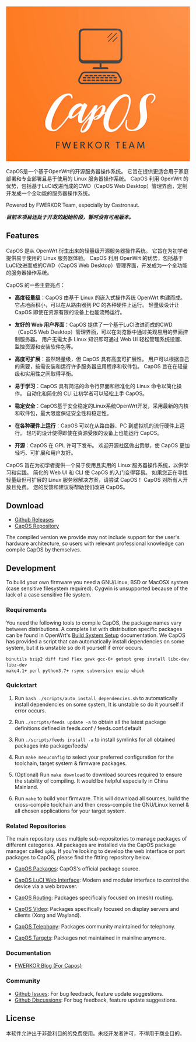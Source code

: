 ![OpenWrt logo](include/logo.png)

CapOS是一个基于OpenWrt的开源服务器操作系统。 它旨在提供更适合用于家庭部署和专业部署且易于使用的 Linux 服务器操作系统。 CapOS 利用 OpenWrt 的优势，包括基于LuCI改进而成的CWD（CapOS Web Desktop）管理界面，定制开发成一个全功能的服务器操作系统。

Powered by FWERKOR Team, especially by Castronaut. 

***目前本项目还处于开发的起始阶段，暂时没有可用版本。***


## Features

CapOS 是从 OpenWrt 衍生出来的轻量级开源服务器操作系统。 它旨在为初学者提供易于使用的 Linux 服务器体验。 CapOS 利用 OpenWrt 的优势，包括基于LuCI改进而成的CWD（CapOS Web Desktop）管理界面，开发成为一个全功能的服务器操作系统。

CapOS 的一些主要亮点：

* **高度轻量级**：CapOS 由基于 Linux 的嵌入式操作系统 OpenWrt 构建而成。 它占地面积小，可以在从路由器到 PC 的各种硬件上运行。 轻量级设计让 CapOS 即使在资源有限的设备上也能流畅运行。

* **友好的 Web 用户界面**：CapOS 提供了一个基于LuCI改进而成的CWD（CapOS Web Desktop）管理界面，可以在浏览器中通过美观易用的界面控制服务器。 用户无需太多 Linux 知识即可通过 Web UI 轻松管理系统设置、监控资源和安装软件包等。

* **高度可扩展**：虽然轻量级，但 CapOS 具有高度可扩展性。 用户可以根据自己的需要，按需安装和运行许多服务器应用程序和软件包。 CapOS 旨在在轻量级和实用性之间取得平衡。

* **易于学习**：CapOS 具有简洁的命令行界面和标准化的 Linux 命令以简化操作。 自动化和简化的 CLI 让初学者可以轻松上手 CapOS。

* **稳定安全**：CapOS基于安全稳定的Linux系统OpenWrt开发，采用最新的内核和软件包，最大限度保证安全性和稳定性。

* **在各种硬件上运行**：CapOS 可以在从路由器、PC 到虚拟机的流行硬件上运行。 轻巧的设计使得即使在资源受限的设备上也能运行 CapOS。

* **开源**：CapOS 在 GPL 许可下发布。 欢迎开源社区做出贡献，使 CapOS 更加轻巧、可扩展和用户友好。

CapOS 旨在为初学者提供一个易于使用且实用的 Linux 服务器操作系统，以供学习和实践。 简化的 Web UI 和 CLI 使 CapOS 的入门变得容易。 如果您正在寻找轻量级但可扩展的 Linux 服务器解决方案，请尝试 CapOS！ CapOS 对所有人开放且免费。 您的反馈和建议将帮助我们改进 CapOS。

## Download

* [Github Releases](https://github.com/fwerkor/capos/releases)
* [CapOS Repository](https://capos.fwerkor.com/repository)

The compiled version we provide may not include support for the user's hardware architecture, so users with relevant professional knowledge can compile CapOS by themselves. 


## Development

To build your own firmware you need a GNU/Linux, BSD or MacOSX system (case sensitive filesystem required). Cygwin is unsupported because of the lack of a case sensitive file system.

### Requirements

You need the following tools to compile CapOS, the package names vary between distributions. A complete list with distribution specific packages can be found in OpenWrt's [Build System Setup](https://openwrt.org/docs/guide-developer/build-system/install-buildsystem)
documentation. We CapOS has provided a script that can automatically install dependencies on some system, but it is unstable so do it yourself if error occurs. 

```
binutils bzip2 diff find flex gawk gcc-6+ getopt grep install libc-dev libz-dev
make4.1+ perl python3.7+ rsync subversion unzip which
```

### Quickstart

1. Run `bash ./scripts/auto_install_dependencies.sh` to automatically install dependencies on some system, It is unstable so do it yourself if error occurs. 

2. Run `./scripts/feeds update -a` to obtain all the latest package definitions defined in feeds.conf / feeds.conf.default

3. Run `./scripts/feeds install -a` to install symlinks for all obtained packages into package/feeds/

4. Run `make menuconfig` to select your preferred configuration for the toolchain, target system & firmware packages.

5. (Optional) Run `make download` to download sources required to ensure the stability of compiling. It would be helpful especially in China Mainland.

6. Run `make` to build your firmware. This will download all sources, build the cross-compile toolchain and then cross-compile the GNU/Linux kernel & all chosen applications for your target system.

### Related Repositories

The main repository uses multiple sub-repositories to manage packages of
different categories. All packages are installed via the CapOS package
manager called `opkg`. If you're looking to develop the web interface or port
packages to CapOS, please find the fitting repository below.

* [CapOS Packages](https://github.com/fwerkor/capos-packages): CapOS's official package source.

* [CapOS LuCI Web Interface](https://github.com/fwerkor/capos-luci): Modern and modular interface to control the device via a web browser.

* [CapOS Routing](https://github.com/fwerkor/capos-routing): Packages specifically focused on (mesh) routing.

* [CapOS Video](https://github.com/fwerkor/capos-video): Packages specifically focused on display servers and clients (Xorg and Wayland).

* [CapOS Telephony](https://github.com/fwerkor/capos-video): Packages community maintained for telephony.
 
* [CapOS Targets](https://github.com/fwerkor/capos-video): Packages not maintained in mainline anymore.

### Documentation

* [FWERKOR Blog (For Capos)](https://blog.fwerkor.com/category/capos)

### Community

* [Github Issues](https://github.com/fwerkor/capos/issues): For bug feedback, feature update suggestions.
* [Github Discussions](https://github.com/fwerkor/capos/discussions): For bug feedback, feature update suggestions.

## License

本软件允许出于非盈利目的的免费使用。未经开发者许可，不得用于商业目的。
